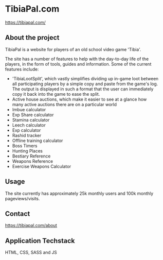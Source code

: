 # TibiaPal.com
https://tibiapal.com/

## About the project
TibiaPal is a website for players of an old school video game 'Tibia'. 

The site has a number of features to help with the day-to-day life of the players, in the form of tools, guides and information.
Some of the current features include:
- 'TibiaLootSplit', which vastly simplifies dividing up in-game loot between all participating players by a simple copy and paste from the game's log. The output is displayed in such a format that the user can immediately copy it back into the game to ease the split. 
- Active house auctions, which make it easier to see at a glance how many active auctions there are on a particular world
- Imbue calculator
- Exp Share calculator
- Stamina calculator
- Leech calculator
- Exp calculator
- Rashid tracker
- Offline training calculator
- Boss Timers
- Hunting Places
- Bestiary Reference
- Weapons Reference
- Exercise Weapons Calculator

## Usage

The site currently has approximately 25k monthly users and 100k monthly pageviews/visits.

## Contact

https://tibiapal.com/about

## Application Techstack
HTML, CSS, SASS and JS
